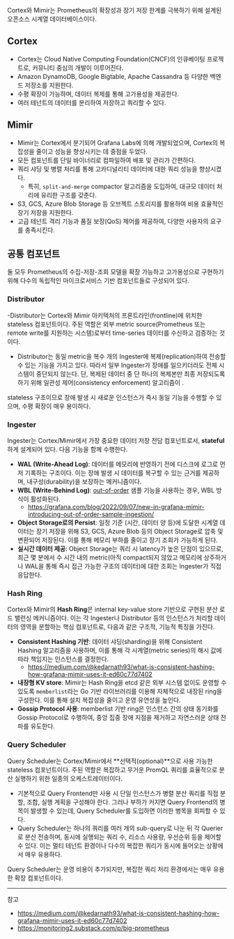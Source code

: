 Cortex와 Mimir는 Prometheus의 확장성과 장기 저장 한계를 극복하기 위해 설계된 오픈소스 시계열 데이터베이스이다.

## Cortex

- Cortex는 Cloud Native Computing Foundation(CNCF)의 인큐베이팅 프로젝트로, 커뮤니티 중심의 개발이 이루어진다.
- Amazon DynamoDB, Google Bigtable, Apache Cassandra 등 다양한 백엔드 저장소를 지원한다.
- 수평 확장이 가능하며, 데이터 복제를 통해 고가용성을 제공한다.
- 여러 테넌트의 데이터를 분리하여 저장하고 쿼리할 수 있다.

## Mimir

- Mimir는 Cortex에서 분기되어 Grafana Labs에 의해 개발되었으며, Cortex의 복잡성을 줄이고 성능을 향상시키는 데 중점을 두었다.
- 모든 컴포넌트를 단일 바이너리로 컴파일하여 배포 및 관리가 간편하다.
- 쿼리 샤딩 및 병렬 처리를 통해 고카디널리티 데이터에 대한 쿼리 성능을 향상시켰다.
  - 특히, `split-and-merge` compactor 알고리즘을 도입하여, 대규모 데이터 처리에 유리한 구조를 갖춘다.
- S3, GCS, Azure Blob Storage 등 오브젝트 스토리지를 활용하여 비용 효율적인 장기 저장을 지원한다.
- 고급 테넌트 격리 기능과 품질 보장(QoS) 제어를 제공하여, 다양한 사용자의 요구를 충족시킨다.

## 공통 컴포넌트

둘 모두 Prometheus의 수집-저장-조회 모델을 확장 가능하고 고가용성으로 구현하기 위해 다수의 독립적인 마이크로서비스 기반 컴포넌트들로 구성되어 있다.

### Distributor

-Distributor는 Cortex와 Mimir 아키텍처의 프론트라인(frontline)에 위치한 stateless 컴포넌트이다. 주된 역할은 외부 metric source(Prometheus 또는 remote write를 지원하는 시스템)로부터 time-series 데이터를 수신하고 검증하는 것이다.

- Distributor는 동일 metric을 복수 개의 Ingester에 복제(replication)하여 전송할 수 있는 기능을 가지고 있다. 따라서 일부 Ingester가 장애를 일으키더라도 전체 시스템이 중단되지 않는다. 단, 복제된 데이터 중 단 하나의 복제본만 최종 저장되도록 하기 위해 일관성 제어(consistency enforcement) 알고리즘이 .

stateless 구조이므로 장애 발생 시 새로운 인스턴스가 즉시 동일 기능을 수행할 수 있으며, 수평 확장이 매우 용이하다.

### Ingester

Ingester는 Cortex/Mimir에서 가장 중요한 데이터 저장 전담 컴포넌트로서, **stateful**하게 설계되어 있다. 다음 기능을 함께 수행한다.

- **WAL (Write-Ahead Log)**: 데이터를 메모리에 반영하기 전에 디스크에 로그로 먼저 기록하는 구조이다. 이는 장애 발생 시 데이터를 복구할 수 있는 근거를 제공하며, 내구성(durability)을 보장하는 메커니즘이다.
- **WBL (Write-Behind Log)**: [out-of-order](./Mimir out-of-order sample ingestion.md) 샘플 기능을 사용하는 경우, WBL 방식이 활성화된다.
  - <https://grafana.com/blog/2022/09/07/new-in-grafana-mimir-introducing-out-of-order-sample-ingestion/>
- **Object Storage로의 Persist**: 일정 기준 (시간, 데이터 양 등)에 도달한 시계열 데이터는 장기 저장을 위해 S3, GCS, Azure Blob 등의 Object Storage로 압축 및 변환되어 저장된다. 이를 통해 메모리 부하를 줄이고 장기 조회가 가능하게 된다.
- **실시간 데이터 제공**: Object Storage는 쿼리 시 latency가 높은 단점이 있으므로, 최근 몇 분에서 수 시간 내의 metric(아직 compact되지 않았고 메모리에 상주하거나 WAL을 통해 즉시 접근 가능한 구조의 데이터)에 대한 조회는 Ingester가 직접 응답한다.

### Hash Ring

Cortex와 Mimir의 **Hash Ring**은 internal key-value store 기반으로 구현된 분산 로드 밸런싱 메커니즘이다. 이는 각 Ingester나 Distributor 등의 인스턴스가 처리할 데이터의 영역을 분할하는 핵심 컴포넌트로, 다음과 같은 구조적, 기능적 특징을 가진다.

- **Consistent Hashing 기반**: 데이터 샤딩(sharding)을 위해 Consistent Hashing 알고리즘을 사용하며, 이를 통해 각 시계열(metric series)의 해시 값에 따라 책임지는 인스턴스를 결정한다.
  - <https://medium.com/@kedarnath93/what-is-consistent-hashing-how-grafana-mimir-uses-it-ed60c77d7402>
- **내장형 KV store**: Mimir는 Hash Ring을 etcd 같은 외부 시스템 없이도 운영할 수 있도록 `memberlist`라는 Go 기반 라이브러리를 이용해 자체적으로 내장된 ring을 구성한다. 이를 통해 설치 복잡성을 줄이고 운영 유연성을 높인다.
- **Gossip Protocol 사용**: memberlist 기반 ring은 인스턴스 간의 상태 동기화를 Gossip Protocol로 수행하여, 중앙 집중 장애 지점을 제거하고 자연스러운 상태 전파를 유도한다.

### Query Scheduler

Query Scheduler는 Cortex/Mimir에서 **선택적(optional)**으로 사용 가능한 stateless 컴포넌트이다. 주된 역할은 복잡하고 무거운 PromQL 쿼리를 효율적으로 분산 실행하기 위한 일종의 오케스트레이터이다.

- 기본적으로 Query Frontend만 사용 시 단일 인스턴스가 병렬 분산 쿼리를 직접 분할, 조합, 실행 계획을 구성해야 한다. 그러나 부하가 커지면 Query Frontend의 병목이 발생할 수 있는데, Query Scheduler를 도입하면 이러한 병목을 회피할 수 있다.
- Query Scheduler는 하나의 쿼리를 여러 개의 sub-query로 나눈 뒤 각 Querier로 분산 전송하며, 동시에 실행되는 쿼리 수, 리소스 사용량, 우선순위 등을 제어할 수 있다. 이는 멀티 테넌트 환경이나 다수의 복잡한 쿼리가 동시에 들어오는 상황에서 매우 유용하다.

Query Scheduler는 운영 비용이 추가되지만, 복잡한 쿼리 처리 환경에서는 매우 유용한 확장 컴포넌트이다.

---

참고

- <https://medium.com/@kedarnath93/what-is-consistent-hashing-how-grafana-mimir-uses-it-ed60c77d7402>
- <https://monitoring2.substack.com/p/big-prometheus>
